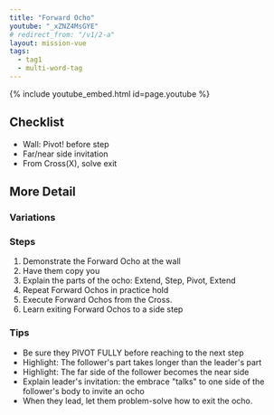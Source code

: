 ```yaml
---
title: "Forward Ocho"
youtube: "_xZNZ4MsGYE"
# redirect_from: "/v1/2-a"
layout: mission-vue
tags:
  - tag1
  - multi-word-tag
---
```


{% include youtube_embed.html id=page.youtube %}

## Checklist

* Wall: Pivot! before step
* Far/near side invitation
* From Cross(X), solve exit

## More Detail

### Variations

### Steps

1. Demonstrate the Forward Ocho at the wall
2. Have them copy you
3. Explain the parts of the ocho: Extend, Step, Pivot, Extend
4. Repeat Forward Ochos in practice hold
5. Execute Forward Ochos from the Cross.
6. Learn exiting Forward Ochos to a side step

### Tips

* Be sure they PIVOT FULLY before reaching to the next step
* Highlight: The follower's part takes longer than the leader's part
* Highlight: The far side of the follower becomes the near side
* Explain leader's invitation: the embrace "talks" to one side of the follower's body to invite an ocho
* When they lead, let them problem-solve how to exit the ocho.
